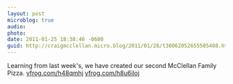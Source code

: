 ```yaml
---
layout: post
microblog: true
audio: 
photo: 
date: 2011-01-25 18:38:46 -0600
guid: http://craigmcclellan.micro.blog/2011/01/26/t30062052655505408.html
---
```

Learning from last week's, we have created our second McClellan Family Pizza.  [yfrog.com/h48qmhj](http://yfrog.com/h48qmhj) [yfrog.com/h8u6iloj](http://yfrog.com/h8u6iloj)
